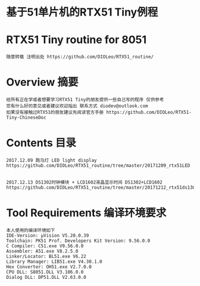 # 基于51单片机的RTX51 Tiny例程
# RTX51 Tiny routine for 8051  
    随意转载 注明出处 https://github.com/DIOLeo/RTX51_routine/
# Overview 摘要
    给所有正在学或者想要学习RTX51 Tiny的朋友提供一些自己写的程序 仅供参考  
    您有什么好的意见或者建议欢迎指出 联系方式 diodev@outlook.com 
    如果没有接触过RTX51的朋友建议先阅读官方手册 https://github.com/DIOLeo/RTX51-Tiny-ChineseDoc  
# Contents 目录
    2017.12.09 跑马灯 LED light display  
    https://github.com/DIOLeo/RTX51_routine/tree/master/20171209_rtx51LED  
    
    2017.12.13 DS1302时钟模块 + LCD1602液晶显示时间 DS1302+LCD1602
    https://github.com/DIOLeo/RTX51_routine/tree/master/20171212_rtx51ds1302  
# Tool Requirements 编译环境要求
    本人使用的编译环境如下  
    IDE-Version: μVision V5.20.0.39  
    Toolchain: PK51 Prof. Developers Kit Version: 9.56.0.0  
    C Compiler: C51.exe V9.56.0.0  
    Assembler: A51.exe V8.2.5.0  
    Linker/Locator: BL51.exe V6.22  
    Library Manager: LIB51.exe V4.30.1.0  
    Hex Converter: OH51.exe V2.7.0.0  
    CPU DLL: S8051.DLL V3.106.0.0  
    Dialog DLL: DP51.DLL V2.63.0.0  
